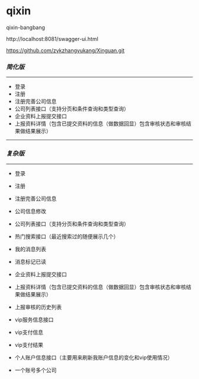 # qixin
qixin-bangbang

http://localhost:8081/swagger-ui.html

https://github.com/zykzhangyukang/Xinguan.git

### ***简化版***

---
- 登录
- 注册
- 注册完善公司信息
- 公司列表接口（支持分页和条件查询和类型查询）
- 企业资料上报提交接口
- 上报资料详情（包含已提交资料的信息（做数据回显）包含审核状态和审核结果做结果展示）

---

### ***复杂版***

---
- 登录
- 注册
- 注册完善公司信息
- 公司信息修改

- 公司列表接口（支持分页和条件查询和类型查询）
- 热门搜索接口（最近搜索过的随便展示几个） 

- 我的消息列表
- 消息标记已读

- 企业资料上报提交接口
- 上报资料详情（包含已提交资料的信息（做数据回显）包含审核状态和审核结果做结果展示）
- 上报审核的历史列表

- vip服务信息接口
- vip支付信息
- vip支付结果
- 个人账户信息接口（主要用来刷新我账户信息的变化和vip使用情况）
- 一个账号多个公司

